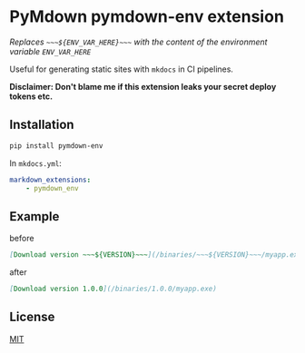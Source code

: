 # PyMdown pymdown-env extension

*Replaces `~~~${ENV_VAR_HERE}~~~` with the content of the environment variable `ENV_VAR_HERE`*

Useful for generating static sites with `mkdocs` in CI pipelines.

**Disclaimer: Don't blame me if this extension leaks your secret deploy tokens etc.**

## Installation
``` bash
pip install pymdown-env
```

In `mkdocs.yml`:

``` yml
markdown_extensions:
    - pymdown_env
```

## Example
before
``` markdown
[Download version ~~~${VERSION}~~~](/binaries/~~~${VERSION}~~~/myapp.exe)
```

after
``` markdown
[Download version 1.0.0](/binaries/1.0.0/myapp.exe)
```

## License
[MIT](LICENSE.md)